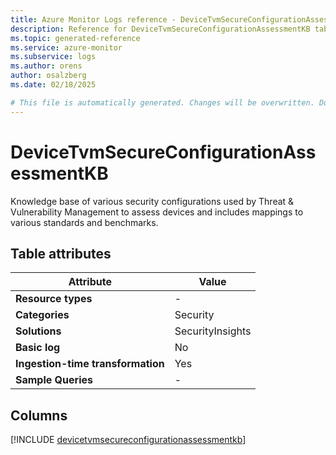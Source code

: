 ```yaml
---
title: Azure Monitor Logs reference - DeviceTvmSecureConfigurationAssessmentKB
description: Reference for DeviceTvmSecureConfigurationAssessmentKB table in Azure Monitor Logs.
ms.topic: generated-reference
ms.service: azure-monitor
ms.subservice: logs
ms.author: orens
author: osalzberg
ms.date: 02/18/2025

# This file is automatically generated. Changes will be overwritten. Do not change this file directly.
---
```


# DeviceTvmSecureConfigurationAssessmentKB

Knowledge base of various security configurations used by Threat & Vulnerability Management to assess devices and includes mappings to various standards and benchmarks.


## Table attributes

|Attribute|Value|
|---|---|
|**Resource types**|-|
|**Categories**|Security|
|**Solutions**| SecurityInsights|
|**Basic log**|No|
|**Ingestion-time transformation**|Yes|
|**Sample Queries**|-|



## Columns
  
[!INCLUDE [devicetvmsecureconfigurationassessmentkb](~/reusable-content/ce-skilling/azure/includes/azure-monitor/reference/tables/devicetvmsecureconfigurationassessmentkb-include.md)]
